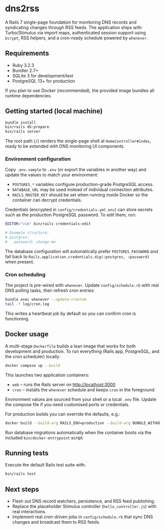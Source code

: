 # dns2rss

A Rails 7 single-page foundation for monitoring DNS records and syndicating changes through RSS feeds. The application ships with Turbo/Stimulus via import maps, authenticated session support using `bcrypt`, RSS helpers, and a cron-ready schedule powered by `whenever`.

## Requirements

- Ruby 3.2.3
- Bundler 2.7+
- SQLite 3 for development/test
- PostgreSQL 13+ for production

If you plan to use Docker (recommended), the provided image bundles all runtime dependencies.

## Getting started (local machine)

```bash
bundle install
bin/rails db:prepare
bin/rails server
```

The root path (`/`) renders the single-page shell at `HomeController#index`, ready to be extended with DNS monitoring UI components.

### Environment configuration

Copy `.env.sample` to `.env` (or export the variables in another way) and update the values to match your environment:

- `POSTGRES_*` variables configure production-grade PostgreSQL access.
- `DATABASE_URL` may be used instead of individual connection attributes.
- `RAILS_MASTER_KEY` should be set when running inside Docker so the container can decrypt credentials.

Credentials (encrypted in `config/credentials.yml.enc`) can store secrets such as the production PostgreSQL password. To edit them, run:

```bash
EDITOR="vim" bin/rails credentials:edit

# Example structure:
# postgres:
#   password: change-me
```

The database configuration will automatically prefer `POSTGRES_PASSWORD` and fall back to `Rails.application.credentials.dig(:postgres, :password)` when present.

### Cron scheduling

The project is pre-wired with `whenever`. Update `config/schedule.rb` with real DNS polling tasks, then refresh cron entries:

```bash
bundle exec whenever --update-crontab
tail -f log/cron.log
```

This writes a heartbeat job by default so you can confirm cron is functioning.

## Docker usage

A multi-stage `Dockerfile` builds a lean image that works for both development and production. To run everything (Rails app, PostgreSQL, and the cron scheduler) locally:

```bash
docker compose up --build
```

This launches two application containers:

- `web` – runs the Rails server on <http://localhost:3000>
- `cron` – installs the `whenever` schedule and keeps `cron` in the foreground

Environment values are sourced from your shell or a local `.env` file. Update the compose file if you need customised ports or credentials.

For production builds you can override the defaults, e.g.:

```bash
docker build --build-arg RAILS_ENV=production --build-arg BUNDLE_WITHOUT=development:test -t dns2rss:latest .
```

Run database migrations automatically when the container boots via the included `bin/docker-entrypoint` script.

## Running tests

Execute the default Rails test suite with:

```bash
bin/rails test
```

## Next steps

- Flesh out DNS record watchers, persistence, and RSS feed publishing.
- Replace the placeholder Stimulus controller (`hello_controller.js`) with real interactions.
- Implement real cron-driven jobs in `config/schedule.rb` that sync DNS changes and broadcast them to RSS feeds.

